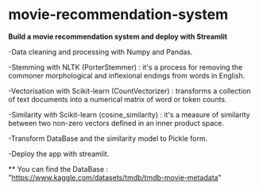 # movie-recommendation-system
**Build a movie recommendation system and deploy with Streamlit**

-Data cleaning and processing with Numpy and Pandas.

-Stemming with NLTK (PorterStemmer) : it's a process for removing the commoner morphological and inflexional endings from words in English.

-Vectorisation with Scikit-learn (CountVectorizer) : transforms a collection of text documents into a numerical matrix of word or token counts.

-Similarity with Scikit-learn (cosine_similarity) : it's a measure of similarity between two non-zero vectors defined in an inner product space.

-Transform DataBase and the similarity model to Pickle form.

-Deploy the app  with streamlit.

** You can find the DataBase : "https://www.kaggle.com/datasets/tmdb/tmdb-movie-metadata"

